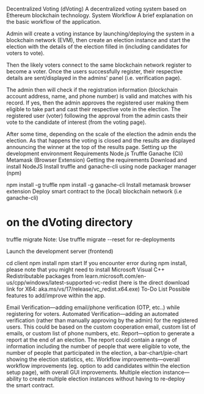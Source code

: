 Decentralized Voting (dVoting)
A decentralized voting system based on Ethereum blockchain technology.
System Workflow
A brief explanation on the basic workflow of the application.

Admin will create a voting instance by launching/deploying the system in a blockchain network (EVM), then create an election instance and start the election with the details of the election filled in (including candidates for voters to vote).

Then the likely voters connect to the same blockchain network register to become a voter. Once the users successfully register, their respective details are sent/displayed in the admins' panel (i.e. verification page).

The admin then will check if the registration information (blockchain account address, name, and phone number) is valid and matches with his record. If yes, then the admin approves the registered user making them eligible to take part and cast their respective vote in the election.                             The registered user (voter) following the approval from the admin casts their vote to the candidate of interest (from the voting page).

After some time, depending on the scale of the election the admin ends the election. As that happens the voting is closed and the results are displayed announcing the winner at the top of the results page.                                                                                                                                 Setting up the development environment
Requirements
Node.js
Truffle
Ganache (Cli)
Metamask (Browser Extension)
Getting the requirements
Download and install NodeJS                                                                                                                                                                                                                                                                                                                                                                                                                     Install truffle and ganache-cli using node packager manager (npm)

npm install -g truffle
npm install -g ganache-cli
Install metamask browser extension
Deploy smart contract to the (local) blockchain network (i.e ganache-cli)

# on the dVoting directory
truffle migrate
Note: Use truffle migrate --reset for re-deployments

Launch the development server (frontend)

cd client
npm install
npm start
If you encounter error during npm install, please note that you might need to install Microsoft Visual C++ Redistributable packages from learn.microsoft.com/en-us/cpp/windows/latest-supported-vc-redist (here is the direct download link for X64: aka.ms/vs/17/release/vc_redist.x64.exe)
To-Do List
Possible features to add/improve within the app.

 Email Verification—adding email/phone verification (OTP, etc..) while registering for voters.
 Automated Verification—adding an automated verification (rather than manually approving by the admin) for the registered users. This could be based on the custom cooperation email, custom list of emails, or custom list of phone numbers, etc.
 Report—option to generate a report at the end of an election. The report could contain a range of information including the number of people that were eligible to vote, the number of people that participated in the election, a bar-chart/pie-chart showing the election statistics, etc.
 Workflow improvements—overall workflow improvements (eg. option to add candidates within the election setup page), with overall GUI improvements.
 Multiple election instance—ability to create multiple election instances without having to re-deploy the smart contract.
